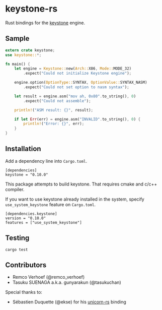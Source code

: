 # keystone-rs
Rust bindings for the [keystone](http://www.keystone-engine.org/) engine.

## Sample
```rust
extern crate keystone;
use keystone::*;

fn main() {
    let engine = Keystone::new(Arch::X86, Mode::MODE_32)
        .expect("Could not initialize Keystone engine");

    engine.option(OptionType::SYNTAX, OptionValue::SYNTAX_NASM)
        .expect("Could not set option to nasm syntax");

    let result = engine.asm("mov ah, 0x80".to_string(), 0)
        .expect("Could not assemble");

    println!("ASM result: {}", result);

    if let Err(err) = engine.asm("INVALID".to_string(), 0) {
        println!("Error: {}", err);
    }
}
```

## Installation
Add a dependency line into `Cargo.toml`.

```
[dependencies]
keystone = "0.10.0"
```

This package attempts to build keystone. That requires cmake and c/c++ compiler.

If you want to use keystone already installed in the system, specify `use_system_keystone` feature on `Cargo.toml`.

```
[dependencies.keystone]
version = "0.10.0"
features = ["use_system_keystone"]
```

## Testing
```
cargo test
```

## Contributors
- Remco Verhoef (@remco_verhoef)
- Tasuku SUENAGA a.k.a. gunyarakun (@tasukuchan)

Special thanks to:
- Sébastien Duquette (@ekse) for his [unicorn-rs](https://github.com/ekse/unicorn-rs) binding
